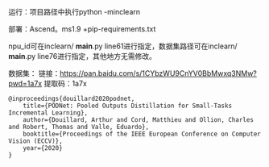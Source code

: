 运行：项目路径中执行python  -minclearn

部署：Ascend。ms1.9 +pip-requirements.txt

npu_id可在inclearn/ __main__.py line61进行指定，数据集路径可在inclearn/ __main__.py line76进行指定，其他地方无需修改。

数据集：
链接：https://pan.baidu.com/s/1CYbzWU9CnYV0BbMwxq3NMw?pwd=1a7x 
提取码：1a7x







```
@inproceedings{douillard2020podnet,
    title={PODNet: Pooled Outputs Distillation for Small-Tasks Incremental Learning},
    author={Douillard, Arthur and Cord, Matthieu and Ollion, Charles and Robert, Thomas and Valle, Eduardo},
    booktitle={Proceedings of the IEEE European Conference on Computer Vision (ECCV)},
    year={2020}
}
```
